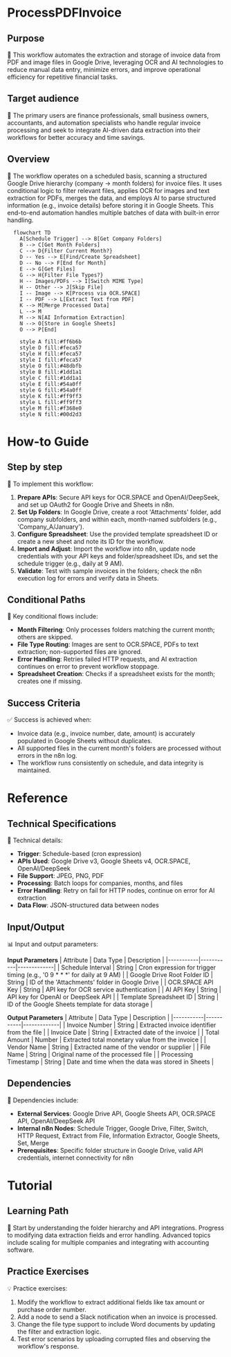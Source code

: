 # ProcessPDFInvoice
## Purpose
🎯 This workflow automates the extraction and storage of invoice data from PDF and image files in Google Drive, leveraging OCR and AI technologies to reduce manual data entry, minimize errors, and improve operational efficiency for repetitive financial tasks.
## Target audience
👥 The primary users are finance professionals, small business owners, accountants, and automation specialists who handle regular invoice processing and seek to integrate AI-driven data extraction into their workflows for better accuracy and time savings.
## Overview
🧠 The workflow operates on a scheduled basis, scanning a structured Google Drive hierarchy (company → month folders) for invoice files. It uses conditional logic to filter relevant files, applies OCR for images and text extraction for PDFs, merges the data, and employs AI to parse structured information (e.g., invoice details) before storing it in Google Sheets. This end-to-end automation handles multiple batches of data with built-in error handling.

```mermaid
  flowchart TD
    A[Schedule Trigger] --> B[Get Company Folders]
    B --> C[Get Month Folders]
    C --> D{Filter Current Month?}
    D -- Yes --> E[Find/Create Spreadsheet]
    D -- No --> F[End for Month]
    E --> G[Get Files]
    G --> H{Filter File Types?}
    H -- Images/PDFs --> I[Switch MIME Type]
    H -- Other --> J[Skip File]
    I -- Image --> K[Process via OCR.SPACE]
    I -- PDF --> L[Extract Text from PDF]
    K --> M[Merge Processed Data]
    L --> M
    M --> N[AI Information Extraction]
    N --> O[Store in Google Sheets]
    O --> P[End]
    
    style A fill:#ff6b6b
    style D fill:#feca57
    style H fill:#feca57
    style I fill:#feca57
    style O fill:#48dbfb
    style B fill:#1dd1a1
    style C fill:#1dd1a1
    style E fill:#54a0ff
    style G fill:#54a0ff
    style K fill:#ff9ff3
    style L fill:#ff9ff3
    style M fill:#f368e0
    style N fill:#00d2d3
```
# How-to Guide
## Step by step
📝 To implement this workflow:
1. **Prepare APIs**: Secure API keys for OCR.SPACE and OpenAI/DeepSeek, and set up OAuth2 for Google Drive and Sheets in n8n.
2. **Set Up Folders**: In Google Drive, create a root 'Attachments' folder, add company subfolders, and within each, month-named subfolders (e.g., 'Company_A/January').
3. **Configure Spreadsheet**: Use the provided template spreadsheet ID or create a new sheet and note its ID for the workflow.
4. **Import and Adjust**: Import the workflow into n8n, update node credentials with your API keys and folder/spreadsheet IDs, and set the schedule trigger (e.g., daily at 9 AM).
5. **Validate**: Test with sample invoices in the folders; check the n8n execution log for errors and verify data in Sheets.
## Conditional Paths
🔄 Key conditional flows include:
- **Month Filtering**: Only processes folders matching the current month; others are skipped.
- **File Type Routing**: Images are sent to OCR.SPACE, PDFs to text extraction; non-supported files are ignored.
- **Error Handling**: Retries failed HTTP requests, and AI extraction continues on error to prevent workflow stoppage.
- **Spreadsheet Creation**: Checks if a spreadsheet exists for the month; creates one if missing.
## Success Criteria
✅ Success is achieved when:
- Invoice data (e.g., invoice number, date, amount) is accurately populated in Google Sheets without duplicates.
- All supported files in the current month's folders are processed without errors in the n8n log.
- The workflow runs consistently on schedule, and data integrity is maintained.

# Reference
## Technical Specifications
🔧 Technical details:
- **Trigger**: Schedule-based (cron expression)
- **APIs Used**: Google Drive v3, Google Sheets v4, OCR.SPACE, OpenAI/DeepSeek
- **File Support**: JPEG, PNG, PDF
- **Processing**: Batch loops for companies, months, and files
- **Error Handling**: Retry on fail for HTTP nodes, continue on error for AI extraction
- **Data Flow**: JSON-structured data between nodes
## Input/Output
📊 Input and output parameters:

**Input Parameters**
| Attribute | Data Type | Description |
|-----------|-----------|-------------|
| Schedule Interval | String | Cron expression for trigger timing (e.g., '0 9 * * *' for daily at 9 AM) |
| Google Drive Root Folder ID | String | ID of the 'Attachments' folder in Google Drive |
| OCR.SPACE API Key | String | API key for OCR service authentication |
| AI API Key | String | API key for OpenAI or DeepSeek API |
| Template Spreadsheet ID | String | ID of the Google Sheets template for data storage |

**Output Parameters**
| Attribute | Data Type | Description |
|-----------|-----------|-------------|
| Invoice Number | String | Extracted invoice identifier from the file |
| Invoice Date | String | Extracted date of the invoice |
| Total Amount | Number | Extracted total monetary value from the invoice |
| Vendor Name | String | Extracted name of the vendor or supplier |
| File Name | String | Original name of the processed file |
| Processing Timestamp | String | Date and time when the data was stored in Sheets |
## Dependencies
🔗 Dependencies include:
- **External Services**: Google Drive API, Google Sheets API, OCR.SPACE API, OpenAI/DeepSeek API
- **Internal n8n Nodes**: Schedule Trigger, Google Drive, Filter, Switch, HTTP Request, Extract from File, Information Extractor, Google Sheets, Set, Merge
- **Prerequisites**: Specific folder structure in Google Drive, valid API credentials, internet connectivity for n8n

# Tutorial
## Learning Path
🧩 Start by understanding the folder hierarchy and API integrations. Progress to modifying data extraction fields and error handling. Advanced topics include scaling for multiple companies and integrating with accounting software.

## Practice Exercises
💡 Practice exercises:
1. Modify the workflow to extract additional fields like tax amount or purchase order number.
2. Add a node to send a Slack notification when an invoice is processed.
3. Change the file type support to include Word documents by updating the filter and extraction logic.
4. Test error scenarios by uploading corrupted files and observing the workflow's response.